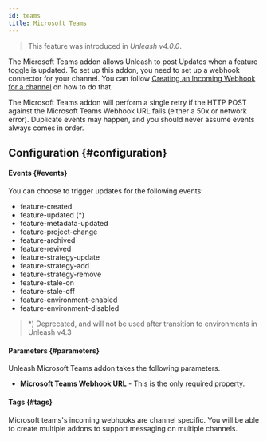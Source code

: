 ```yaml
---
id: teams
title: Microsoft Teams
---
```


> This feature was introduced in _Unleash v4.0.0_.

The Microsoft Teams addon allows Unleash to post Updates when a feature toggle is updated. To set up this addon, you need to set up a webhook connector for your channel. You can follow [Creating an Incoming Webhook for a channel](https://docs.microsoft.com/en-us/microsoftteams/platform/webhooks-and-connectors/how-to/add-incoming-webhook) on how to do that.

The Microsoft Teams addon will perform a single retry if the HTTP POST against the Microsoft Teams Webhook URL fails (either a 50x or network error). Duplicate events may happen, and you should never assume events always comes in order.

## Configuration {#configuration}

#### Events {#events}

You can choose to trigger updates for the following events:

- feature-created
- feature-updated (*)
- feature-metadata-updated
- feature-project-change
- feature-archived
- feature-revived
- feature-strategy-update
- feature-strategy-add
- feature-strategy-remove
- feature-stale-on
- feature-stale-off
- feature-environment-enabled
- feature-environment-disabled

> *) Deprecated, and will not be used after transition to environments in Unleash v4.3

#### Parameters {#parameters}

Unleash Microsoft Teams addon takes the following parameters.

- **Microsoft Teams Webhook URL** - This is the only required property.

#### Tags {#tags}

Microsoft teams's incoming webhooks are channel specific. You will be able to create multiple addons to support messaging on multiple channels.

